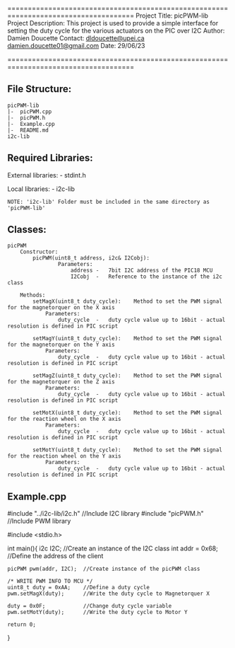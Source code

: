 =====================================================================================
Project Title:          picPWM-lib
Project Description:    This project is used to provide a simple interface for setting the duty cycle for the various actuators on the PIC over I2C
Author:                 Damien Doucette
Contact:                dldoucette@upei.ca
                        damien.doucette01@gmail.com
Date:                   29/06/23

=====================================================================================


File Structure:
-------------------------------------------------------------------------------------
    picPWM-lib
    |-  picPWM.cpp
    |-  picPWM.h
    |-  Example.cpp
    |-  README.md
    i2c-lib

Required Libraries:
-------------------------------------------------------------------------------------
External libraries:
    -   stdint.h

Local libraries:
    -   i2c-lib

    NOTE: 'i2c-lib' Folder must be included in the same directory as 'picPWM-lib'

Classes:
-------------------------------------------------------------------------------------
    picPWM    
        Constructor:
            picPWM(uint8_t address, i2c& I2Cobj):
                    Parameters:
                        address -   7bit I2C address of the PIC18 MCU
                        I2Cobj  -   Reference to the instance of the i2c class

        Methods:
            setMagX(uint8_t duty_cycle):    Method to set the PWM signal for the magnetorquer on the X axis
                Parameters:
                    duty_cycle  -   duty cycle value up to 16bit - actual resolution is defined in PIC script
                    
            setMagY(uint8_t duty_cycle):    Method to set the PWM signal for the magnetorquer on the Y axis
                Parameters:
                    duty_cycle  -   duty cycle value up to 16bit - actual resolution is defined in PIC script

            setMagZ(uint8_t duty_cycle):    Method to set the PWM signal for the magnetorquer on the Z axis
                Parameters:
                    duty_cycle  -   duty cycle value up to 16bit - actual resolution is defined in PIC script

            setMotX(uint8_t duty_cycle):    Method to set the PWM signal for the reaction wheel on the X axis
                Parameters:
                    duty_cycle  -   duty cycle value up to 16bit - actual resolution is defined in PIC script

            setMotY(uint8_t duty_cycle):    Method to set the PWM signal for the reaction wheel on the Y axis
                Parameters:
                    duty_cycle  -   duty cycle value up to 16bit - actual resolution is defined in PIC script

Example.cpp
-------------------------------------------------------------------------------------
#include "../i2c-lib/i2c.h"   //Include I2C library
#include "picPWM.h"    //Include PWM library

#include <stdio.h>

int main(){
    i2c I2C;    //Create an instance of the I2C class
	int addr = 0x68;    //Define the address of the client

    picPWM pwm(addr, I2C);  //Create instance of the picPWM class
    
    /* WRITE PWM INFO TO MCU */
    uint8_t duty = 0xAA;    //Define a duty cycle
    pwm.setMagX(duty);      //Write the duty cycle to Magnetorquer X

    duty = 0x0F;            //Change duty cycle variable  
    pwm.setMotY(duty);      //Write the duty cycle to Motor Y

    return 0;
}
